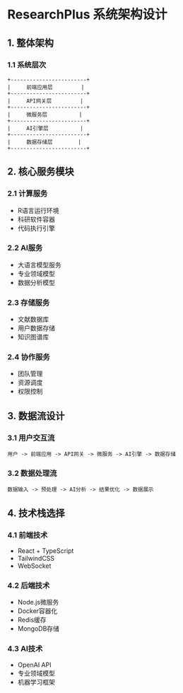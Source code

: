 # ResearchPlus 系统架构设计

## 1. 整体架构

### 1.1 系统层次
```
+------------------------+
|     前端应用层         |
+------------------------+
|     API网关层         |
+------------------------+
|     微服务层          |
+------------------------+
|     AI引擎层          |
+------------------------+
|     数据存储层        |
+------------------------+
```

## 2. 核心服务模块

### 2.1 计算服务
- R语言运行环境
- 科研软件容器
- 代码执行引擎

### 2.2 AI服务
- 大语言模型服务
- 专业领域模型
- 数据分析模型

### 2.3 存储服务
- 文献数据库
- 用户数据存储
- 知识图谱库

### 2.4 协作服务
- 团队管理
- 资源调度
- 权限控制

## 3. 数据流设计

### 3.1 用户交互流
```
用户 -> 前端应用 -> API网关 -> 微服务 -> AI引擎 -> 数据存储
```

### 3.2 数据处理流
```
数据输入 -> 预处理 -> AI分析 -> 结果优化 -> 数据展示
```

## 4. 技术栈选择

### 4.1 前端技术
- React + TypeScript
- TailwindCSS
- WebSocket

### 4.2 后端技术
- Node.js微服务
- Docker容器化
- Redis缓存
- MongoDB存储

### 4.3 AI技术
- OpenAI API
- 专业领域模型
- 机器学习框架